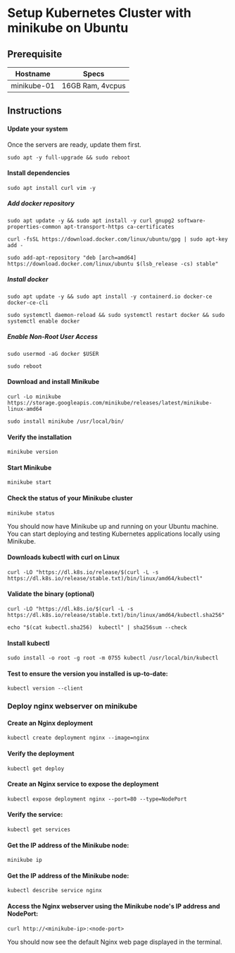 # Setup Kubernetes Cluster with minikube on Ubuntu

## Prerequisite


| Hostname |	Specs |
| --- | --- |
| minikube-01  |	16GB Ram, 4vcpus |

## Instructions

#### Update your system
Once the servers are ready, update them first.
```
sudo apt -y full-upgrade && sudo reboot
```

#### Install dependencies
```
sudo apt install curl vim -y
```
##### Add docker repository
```
sudo apt update -y && sudo apt install -y curl gnupg2 software-properties-common apt-transport-https ca-certificates
```

```
curl -fsSL https://download.docker.com/linux/ubuntu/gpg | sudo apt-key add -
```

```
sudo add-apt-repository "deb [arch=amd64] https://download.docker.com/linux/ubuntu $(lsb_release -cs) stable"
```

##### Install docker
```
sudo apt update -y && sudo apt install -y containerd.io docker-ce docker-ce-cli
```

```
sudo systemctl daemon-reload && sudo systemctl restart docker && sudo systemctl enable docker
```

##### Enable Non-Root User Access
```
sudo usermod -aG docker $USER
```

```
sudo reboot
```

#### Download and install Minikube
```
curl -Lo minikube https://storage.googleapis.com/minikube/releases/latest/minikube-linux-amd64
```
```
sudo install minikube /usr/local/bin/
```

#### Verify the installation
```
minikube version
```

#### Start Minikube
```
minikube start
```

#### Check the status of your Minikube cluster
```
minikube status
```

You should now have Minikube up and running on your Ubuntu machine. You can start deploying and testing Kubernetes applications locally using Minikube.

#### Downloads kubectl with curl on Linux
```
curl -LO "https://dl.k8s.io/release/$(curl -L -s https://dl.k8s.io/release/stable.txt)/bin/linux/amd64/kubectl"
```

#### Validate the binary (optional)
```
curl -LO "https://dl.k8s.io/$(curl -L -s https://dl.k8s.io/release/stable.txt)/bin/linux/amd64/kubectl.sha256"
```
```
echo "$(cat kubectl.sha256)  kubectl" | sha256sum --check
```

#### Install kubectl
```
sudo install -o root -g root -m 0755 kubectl /usr/local/bin/kubectl
```

#### Test to ensure the version you installed is up-to-date:
```
kubectl version --client
```


### Deploy nginx webserver on minikube
#### Create an Nginx deployment
```
kubectl create deployment nginx --image=nginx
```

#### Verify the deployment
```
kubectl get deploy
```

#### Create an Nginx service to expose the deployment
```
kubectl expose deployment nginx --port=80 --type=NodePort
```

#### Verify the service:
```
kubectl get services
```

#### Get the IP address of the Minikube node:
```
minikube ip
```

#### Get the IP address of the Minikube node:
```
kubectl describe service nginx
```

#### Access the Nginx webserver using the Minikube node's IP address and NodePort:
```
curl http://<minikube-ip>:<node-port>
```

You should now see the default Nginx web page displayed in the terminal. 


